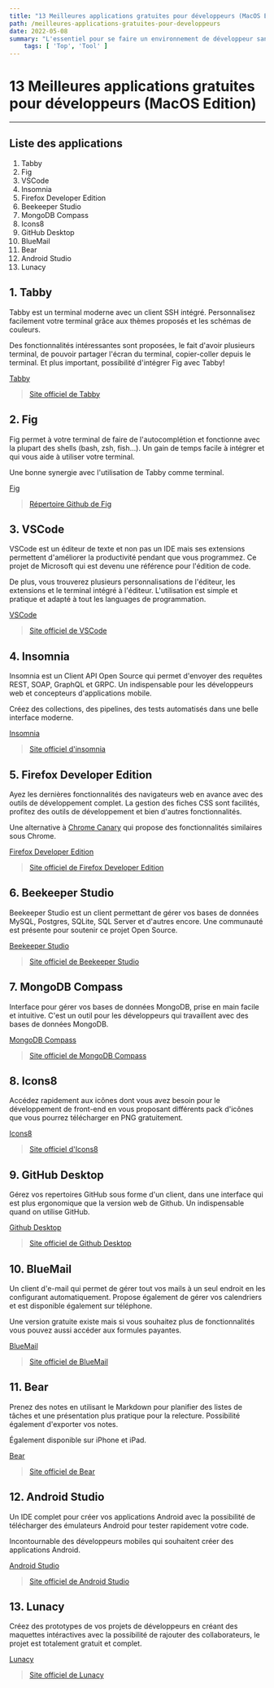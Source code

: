 ```yaml
---
title: "13 Meilleures applications gratuites pour développeurs (MacOS Edition)"
path: /meilleures-applications-gratuites-pour-developpeurs
date: 2022-05-08
summary: "L'essentiel pour se faire un environnement de développeur sans budget."
	tags: [ 'Top', 'Tool' ]
---
```


# 13 Meilleures applications gratuites pour développeurs (MacOS Edition)

---

## Liste des applications

1. Tabby
2. Fig
3. VSCode
4. Insomnia
5. Firefox Developer Edition
6. Beekeeper Studio
7. MongoDB Compass
8. Icons8
9. GitHub Desktop
10. BlueMail
11. Bear
12. Android Studio
13. Lunacy

## 1. Tabby

Tabby est un terminal moderne avec un client SSH intégré. Personnalisez facilement votre terminal grâce aux thèmes proposés et les schémas de couleurs. 

Des fonctionnalités intéressantes sont proposées, le fait d'avoir plusieurs terminal, de pouvoir partager l'écran du terminal, copier-coller depuis le terminal. Et plus important, possibilité d'intégrer Fig avec Tabby!

[Tabby](https://i.ibb.co/25rYzHM/Capture-d-cran-de-2022-05-08-10-50-44.png)

> [Site officiel de Tabby](https://tabby.sh/)

## 2. Fig

Fig permet à votre terminal de faire de l'autocomplétion et fonctionne avec la plupart des shells (bash, zsh, fish...). Un gain de temps facile à intégrer et qui vous aide à utiliser votre terminal.

Une bonne synergie avec l'utilisation de Tabby comme terminal.

[Fig](https://i.ibb.co/25rYzHM/Capture-d-cran-de-2022-05-08-10-50-44.png)

> [Répertoire Github de Fig](https://github.com/withfig/autocomplete)

## 3. VSCode

VSCode est un éditeur de texte et non pas un IDE mais ses extensions permettent d'améliorer la productivité pendant que vous programmez. Ce projet de Microsoft qui est devenu une référence pour l'édition de code.

De plus, vous trouverez plusieurs personnalisations de l'éditeur, les extensions et le terminal intégré à l'éditeur. L'utilisation est simple et pratique et adapté à tout les languages de programmation.

[VSCode](https://i.ibb.co/L9tZRBB/Capture-d-cran-de-2022-05-08-11-35-57.png)

> [Site officiel de VSCode](https://code.visualstudio.com/)

## 4. Insomnia

Insomnia est un Client API Open Source qui permet d'envoyer des requêtes REST, SOAP, GraphQL et GRPC. Un indispensable pour les développeurs web et
concepteurs d'applications mobile.

Créez des collections, des pipelines, des tests automatisés dans une belle interface moderne.

[Insomnia](https://i.ibb.co/2sdVgGp/Capture-d-cran-de-2022-05-08-11-38-35.png)

> [Site officiel d'insomnia](https://insomnia.rest/)

## 5. Firefox Developer Edition

Ayez les dernières fonctionnalités des navigateurs web en avance avec des outils de développement complet. La gestion des fiches CSS sont facilités, profitez des outils de développement et bien d'autres fonctionnalités. 

Une alternative à [Chrome Canary](https://www.google.com/chrome/canary/) qui propose des fonctionnalités similaires sous Chrome.

[Firefox Developer Edition](https://i.ibb.co/tLqhVRb/Capture-d-cran-de-2022-05-08-11-43-16.png)

> [Site officiel de Firefox Developer Edition](https://www.mozilla.org/fr/firefox/developer/)

## 6. Beekeeper Studio

Beekeeper Studio est un client permettant de gérer vos bases de données MySQL, Postgres, SQLite, SQL Server et d'autres encore. Une communauté est
présente pour soutenir ce projet Open Source.

[Beekeeper Studio](https://i.ibb.co/Gpb9C6n/Capture-d-cran-de-2022-05-08-11-46-28.png)

> [Site officiel de Beekeeper Studio](https://www.beekeeperstudio.io/)

## 7. MongoDB Compass

Interface pour gérer vos bases de données MongoDB, prise en main facile
et intuitive. C'est un outil pour les développeurs qui travaillent avec des bases de données MongoDB.

[MongoDB Compass](https://i.ibb.co/wK363Tt/Capture-d-cran-de-2022-05-08-11-49-08.png)

> [Site officiel de MongoDB Compass](https://www.mongodb.com/products/compass)

## 8. Icons8

Accédez rapidement aux icônes dont vous avez besoin pour le développement de front-end en vous proposant différents pack d'icônes que vous pourrez télécharger en PNG gratuitement.

[Icons8](https://i.ibb.co/dJPGZvF/Capture-d-cran-de-2022-05-08-11-51-20.png)

> [Site officiel d'Icons8](https://icons8.com/app/windows)

## 9. GitHub Desktop

Gérez vos repertoires GitHub sous forme d'un client, dans une interface qui est plus ergonomique que la version web de Github. Un indispensable
quand on utilise GitHub.

[Github Desktop](https://i.ibb.co/q1zRJFc/Capture-d-cran-de-2022-05-08-11-52-13.png)

> [Site officiel de Github Desktop](https://desktop.github.com/)

## 10. BlueMail

Un client d'e-mail qui permet de gérer tout vos mails à un seul endroit en les configurant automatiquement. Propose également de gérer vos calendriers et est disponible également sur téléphone.

Une version gratuite existe mais si vous souhaitez plus de fonctionnalités vous pouvez aussi accéder aux formules payantes.

[BlueMail](https://i.ibb.co/RgFhQKN/Capture-d-cran-de-2022-05-08-11-53-17.png)

> [Site officiel de BlueMail](https://bluemail.me/)

## 11. Bear

Prenez des notes en utilisant le Markdown pour planifier des listes de tâches et une présentation plus pratique pour la relecture. Possibilité également d'exporter vos notes.

Également disponible sur iPhone et iPad.

[Bear](https://i.ibb.co/xDm33wj/Capture-d-cran-de-2022-05-08-11-54-13.png)

> [Site officiel de Bear](https://bear.app/)

## 12. Android Studio

Un IDE complet pour créer vos applications Android avec la possibilité de télécharger des émulateurs Android pour tester rapidement votre code.

Incontournable des développeurs mobiles qui souhaitent créer des applications Android.

[Android Studio](https://i.ibb.co/1G31ywz/Capture-d-cran-de-2022-05-08-12-45-06.png)

> [Site officiel de Android Studio](https://developer.android.com/studio/)

## 13. Lunacy

Créez des prototypes de vos projets de développeurs en créant des maquettes intéractives avec la possibilité de rajouter des collaborateurs, le projet est totalement gratuit et complet.

[Lunacy](https://i.ibb.co/5j9vPhH/Capture-d-cran-de-2022-05-08-12-42-33.png)

> [Site officiel de Lunacy](https://icons8.com/lunacy)